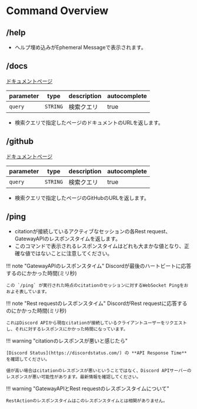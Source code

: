# Command Overview

## /help

- ヘルプ埋め込みがEphemeral Messageで表示されます。

## /docs

[ドキュメントページ](search.md)

| parameter | type     | description | autocomplete |
|-----------|----------|-------------|--------------|
| `query`   | `STRING` | 検索クエリ       | true         |

- 検索クエリで指定したページのドキュメントのURLを返します。

## /github

[ドキュメントページ](search.md)

| parameter | type     | description | autocomplete |
|-----------|----------|-------------|--------------|
| `query`   | `STRING` | 検索クエリ       | true         |

- 検索クエリで指定したページのGitHubのURLを返します。

## /ping

- citationが接続しているアクティブなセッションの各Rest request、GatewayAPIのレスポンスタイムを返します。
- このコマンドで表示されるレスポンスタイムはどれも大まかな値となり、正確な値ではないことに注意してください。

!!! note "GatewayAPIのレスポンスタイム"
    Discordが最後のハートビートに応答するのにかかった時間(ミリ秒)

    この `/ping` が実行された時点のcitationのセッションに対するWebSocket Pingをおおよそ表しています。
!!! note "Rest requestのレスポンスタイム"
    DiscordがRest requestに応答するのにかかった時間(ミリ秒)

    これはDiscord APIから現在citationが接続しているクライアントユーザーをリクエストし、それに対するレスポンスにかかった時間になっています。
!!! warning "citationのレスポンスが悪いと感じたら"

    [Discord Status](https://discordstatus.com/) の **API Response Time** を確認してください。

    値が高い場合はcitationのレスポンスが悪いということではなく、Discord APIサーバーのレスポンスが悪い可能性があります。最新情報を確認してください。
!!! warning "GatewayAPIとRest requestのレスポンスタイムについて"

    RestActionのレスポンスタイムはこのレスポンスタイムとは相関がありません。
